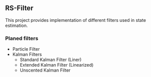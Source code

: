 ## RS-Filter

This project provides implementation of different filters used in state estimation.

### Planed filters

* Particle Filter
* Kalman Filters
    * Standard Kalman Filter (Liner)
    * Extended Kalman Filter (Linearized)
    * Unscented Kalman Filter
